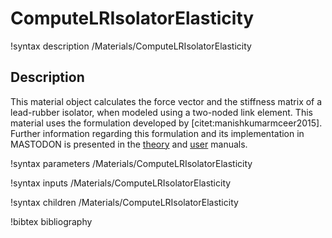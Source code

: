 # ComputeLRIsolatorElasticity

!syntax description /Materials/ComputeLRIsolatorElasticity

## Description

This material object calculates the force vector and the stiffness matrix of a
lead-rubber isolator, when modeled using a two-noded link element. This material
uses the formulation developed by [citet:manishkumarmceer2015]. Further
information regarding this formulation and its
implementation in MASTODON is presented in the [theory](manuals/theory/index.md#lrisolator)
and [user](manuals/user/index.md#lrisolator) manuals.

!syntax parameters /Materials/ComputeLRIsolatorElasticity

!syntax inputs /Materials/ComputeLRIsolatorElasticity

!syntax children /Materials/ComputeLRIsolatorElasticity

!bibtex bibliography
